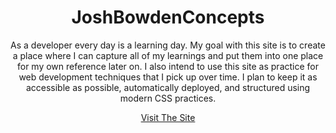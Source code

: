 <div align="center">
	<h1>JoshBowdenConcepts</h1>
    <p>As a developer every day is a learning day. My goal with this site is to create a place where I can capture all of my learnings and put them into one place for my own reference later on. I also intend to use this site as practice for web development techniques that I pick up over time. I plan to keep it as accessible as possible, automatically deployed, and structured using modern CSS practices.</p>
	<p>
		<a href="https://joshbowdenconcepts-learning.web.app/">Visit The Site</a>
	</p>
</div>
